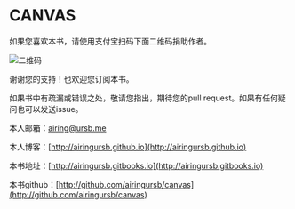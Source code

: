 # CANVAS
如果您喜欢本书，请使用支付宝扫码下面二维码捐助作者。

![二维码](http://7xkcl8.com1.z0.glb.clouddn.com/ursbzhifubao.png)

谢谢您的支持！也欢迎您订阅本书。

如果书中有疏漏或错误之处，敬请您指出，期待您的pull request。如果有任何疑问也可以发送issue。

本人邮箱：airing@ursb.me

本人博客：[http://airingursb.github.io](http://airingursb.github.io)

本书地址：[http://airingursb.gitbooks.io](http://airingursb.gitbooks.io)

本书github：[http://github.com/airingursb/canvas](http://github.com/airingursb/canvas)